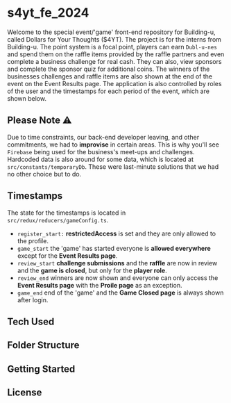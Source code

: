 # s4yt_fe_2024
Welcome to the special event/'game' front-end repository for Building-u, called Dollars for Your Thoughts ($4YT). The project is for the interns from Building-u. The point system is a focal point, players can earn `Dubl-u-nes` and spend them on the raffle items provided by the raffle partners and even complete a business challenge for real cash. They can also, view sponsors and complete the sponsor quiz for additional coins. The winners of the businesses challenges and raffle items are also shown at the end of the event on the Event Results page. The application is also controlled by roles of the user and the timestamps for each period of the event, which are shown below.

## Please Note ⚠
Due to time constraints, our back-end developer leaving, and other commitments, we had to **improvise** in certain areas. This is why you'll see `Firebase` being used for the business's meet-ups and challenges. Hardcoded data is also around for some data, which is located at `src/constants/temporaryDb`. These were last-minute solutions that we had no other choice but to do.

## Timestamps
The state for the timestamps is located in `src/redux/reducers/gameConfig.ts`.

- `register_start:` **restrictedAccess** is set and they are only allowed to the profile.
- `game_start` the 'game' has started everyone is **allowed everywhere** except for the **Event Results page**.
- `review_start` **challenge submissions** and the **raffle** are now in review and the **game is closed**, but only for the **player role**.
- `review_end` winners are now shown and everyone can only access the **Event Results page** with the **Proile page** as an exception.
- `game_end` end of the 'game' and the **Game Closed page** is always shown after login.

## Tech Used

## Folder Structure

## Getting Started

## License
